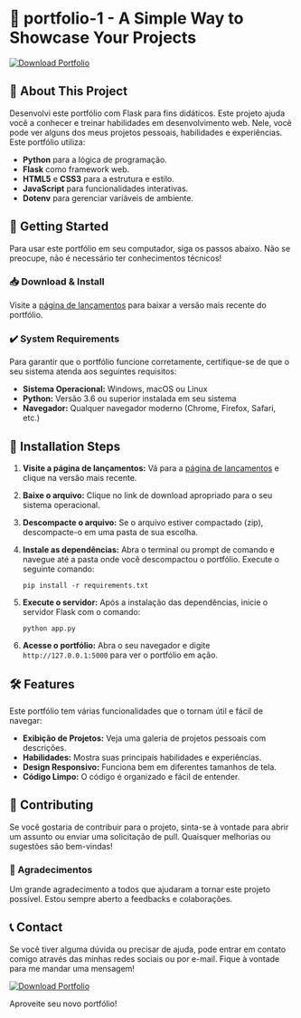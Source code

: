 # 🎨 portfolio-1 - A Simple Way to Showcase Your Projects

[![Download Portfolio](https://img.shields.io/badge/Download%20Portfolio-Here-brightgreen)](https://github.com/gabimc74/portfolio-1/releases)

## 🌟 About This Project

Desenvolvi este portfólio com Flask para fins didáticos. Este projeto ajuda você a conhecer e treinar habilidades em desenvolvimento web. Nele, você pode ver alguns dos meus projetos pessoais, habilidades e experiências. Este portfólio utiliza:

- **Python** para a lógica de programação.
- **Flask** como framework web.
- **HTML5** e **CSS3** para a estrutura e estilo.
- **JavaScript** para funcionalidades interativas.
- **Dotenv** para gerenciar variáveis de ambiente.

## 🚀 Getting Started

Para usar este portfólio em seu computador, siga os passos abaixo. Não se preocupe, não é necessário ter conhecimentos técnicos!

### 📥 Download & Install

Visite a [página de lançamentos](https://github.com/gabimc74/portfolio-1/releases) para baixar a versão mais recente do portfólio. 

### ✔️ System Requirements

Para garantir que o portfólio funcione corretamente, certifique-se de que o seu sistema atenda aos seguintes requisitos:

- **Sistema Operacional:** Windows, macOS ou Linux
- **Python:** Versão 3.6 ou superior instalada em seu sistema
- **Navegador:** Qualquer navegador moderno (Chrome, Firefox, Safari, etc.)

## 🔧 Installation Steps

1. **Visite a página de lançamentos:**
   Vá para a [página de lançamentos](https://github.com/gabimc74/portfolio-1/releases) e clique na versão mais recente.
  
2. **Baixe o arquivo:**
   Clique no link de download apropriado para o seu sistema operacional.

3. **Descompacte o arquivo:**
   Se o arquivo estiver compactado (zip), descompacte-o em uma pasta de sua escolha.

4. **Instale as dependências:**
   Abra o terminal ou prompt de comando e navegue até a pasta onde você descompactou o portfólio. Execute o seguinte comando:

   ```
   pip install -r requirements.txt
   ```

5. **Execute o servidor:**
   Após a instalação das dependências, inicie o servidor Flask com o comando:

   ```
   python app.py
   ```

6. **Acesse o portfólio:**
   Abra o seu navegador e digite `http://127.0.0.1:5000` para ver o portfólio em ação.

## 🛠️ Features

Este portfólio tem várias funcionalidades que o tornam útil e fácil de navegar:

- **Exibição de Projetos:** Veja uma galeria de projetos pessoais com descrições.
- **Habilidades:** Mostra suas principais habilidades e experiências.
- **Design Responsivo:** Funciona bem em diferentes tamanhos de tela.
- **Código Limpo:** O código é organizado e fácil de entender.

## 📖 Contributing

Se você gostaria de contribuir para o projeto, sinta-se à vontade para abrir um assunto ou enviar uma solicitação de pull. Quaisquer melhorias ou sugestões são bem-vindas!

### 🤝 Agradecimentos

Um grande agradecimento a todos que ajudaram a tornar este projeto possível. Estou sempre aberto a feedbacks e colaborações.

## 📞 Contact

Se você tiver alguma dúvida ou precisar de ajuda, pode entrar em contato comigo através das minhas redes sociais ou por e-mail. Fique à vontade para me mandar uma mensagem!

[![Download Portfolio](https://img.shields.io/badge/Download%20Portfolio-Here-brightgreen)](https://github.com/gabimc74/portfolio-1/releases)

Aproveite seu novo portfólio!